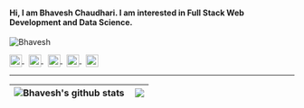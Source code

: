 #### Hi, I am Bhavesh Chaudhari. I am interested in Full Stack Web Development and Data Science.
<p align="left"> <img src="https://komarev.com/ghpvc/?username=bhavesh-chaudhari&label=Profile Views&color=blueviolet&style=plastic" alt="Bhavesh" /> </p><a href="https://www.linkedin.com/in/bhavesh-chaudhari-bb4966208/">
  <img align="center" alt="Bhavesh's Linkedin" width="22px" src="https://cdn.jsdelivr.net/npm/simple-icons@v3/icons/linkedin.svg" />
</a>
  &nbsp;
 <a href="https://codepen.io/bhavesh_c">
  <img align="center" alt="Bhavesh's Instagram" width="22px" src="https://cdn.jsdelivr.net/npm/simple-icons@v3/icons/codepen.svg" />
 </a> 
 &nbsp;
  <a href="https://twitter.com/bhaveshC07">
  <img align="center" alt="Bhavesh's " width="22px" src="https://cdn.jsdelivr.net/npm/simple-icons@v3/icons/twitter.svg"/>
 </a>
 &nbsp;
<a href="https://t.me/bhaveshC07">
  <img align="center" alt="Bhavesh's Telegram" width="22px" src="https://cdn.jsdelivr.net/npm/simple-icons@v3/icons/telegram.svg" />
</a>
   &nbsp;
<a href="https://www.instagram.com/bhavesh_c07/">
  <img align="center" alt="Bhavesh's Instagram" width="22px" src="https://cdn.jsdelivr.net/npm/simple-icons@v3/icons/instagram.svg" />
 </a>

<hr> 

| <img align="center" src="https://github-readme-stats.vercel.app/api?username=bhavesh-chaudhari&show_icons=true&theme=light&line_height=22" alt="Bhavesh's github stats"/>    | <img align="right" src="https://github-readme-stats.vercel.app/api/top-langs/?username=bhavesh-chaudhari&theme=light&hide_langs_below=1&layout=compact&card_width=400&langs_count=10" /> | 
| :---        |    :----:   |        
